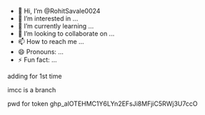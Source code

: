 - 👋 Hi, I’m @RohitSavale0024
- 👀 I’m interested in ...
- 🌱 I’m currently learning ...
- 💞️ I’m looking to collaborate on ...
- 📫 How to reach me ...
- 😄 Pronouns: ...
- ⚡ Fun fact: ...

adding for 1st time

imcc is a branch 

<!---
RohitSavale0024/RohitSavale0024 is a ✨ special ✨ repository because its `README.md` (this file) appears on your GitHub profile.
You can click the Preview link to take a look at your changes.
--->

pwd for token
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
